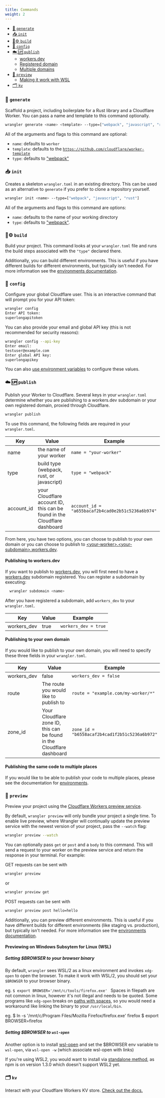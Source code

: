 ```yaml
---
title: Commands
weight: 2
---
```


- [👯 `generate`](#generate)
- [📥 `init`](#init)
- [🦀⚙️ `build`](#build)
- [🔧 `config`](#config)
- [☁️ 🆙 `publish`](#publish)
  * [workers.dev](#publishing-to-workersdev)
  * [Registered domain](#publishing-to-your-own-domain)
  * [Multiple domains](#publishing-the-same-code-to-multiple-places)
- [🔬 `preview`](#preview)
  * [Making it work with WSL](#making-preview-work-with-wsl2)
- [🗂️ `kv`](#kv)


### 👯 `generate`

  Scaffold a project, including boilerplate for a Rust library and a Cloudflare Worker.
  You can pass a name and template to this command optionally.

  ```bash
  wrangler generate <name> <template> --type=["webpack", "javascript", "rust"]
  ```

  All of the arguments and flags to this command are optional:

  - `name`: defaults to `worker`
  - `template`: defaults to the [`https://github.com/cloudflare/worker-template`](https://github.com/cloudflare/worker-template)
  - `type`: defaults to ["webpack"](/tooling/wrangler/webpack)

### 📥 `init`

  Creates a skeleton `wrangler.toml` in an existing directory. This can be used as an alternative to `generate` if you prefer to clone a repository yourself.

  ```bash
  wrangler init <name> --type=["webpack", "javascript", "rust"]
  ```

  All of the arguments and flags to this command are options:

  - `name`: defaults to the name of your working directory
  - `type`: defaults to ["webpack"](/tooling/wrangler/webpack).

### 🦀⚙️ `build`

  Build your project. This command looks at your `wrangler.toml` file and runs the build steps associated
  with the `"type"` declared there.

  Additionally, you can build different environments. This is useful if you have different builds for different environments, but typically isn't needed. For more information see the [environments documentation](/tooling/wrangler/configuration/environments).

### 🔧 `config`

  Configure your global Cloudflare user. This is an interactive command that will prompt you for your API token:

  ```bash
  wrangler config
  Enter API token:
  superlongapitoken
  ```

  You can also provide your email and global API key (this is not recommended for security reasons):
  ```bash
  wrangler config --api-key
  Enter email:
  testuser@example.com
  Enter global API key:
  superlongapikey
  ```

  You can also [use environment variables](/tooling/wrangler/configuration/) to configure these values.

### ☁️ 🆙 `publish`

  Publish your Worker to Cloudflare. Several keys in your `wrangler.toml` determine whether you are publishing to a workers.dev subdomain or your own registered domain, proxied through Cloudflare.

  ```bash
  wrangler publish
  ```

  To use this command, the following fields are required in your `wrangler.toml`.

| Key        | Value                                                        | Example                                           |
| ---------- | ------------------------------------------------------------ | ------------------------------------------------- |
| name       | the name of your worker                                      | `name = "your-worker"`                            |
| type       | build type (webpack, rust, or javascript)                    | `type = "webpack"`                                |
| account_id | your Cloudflare account ID, this can be found in the Cloudflare dashboard | `account_id = "a655bacaf2b4cad0e2b51c5236a6b974"` |

  From here, you have two options, you can choose to publish to your own domain or you can choose to publish to [\<your-worker\>.\<your-subdomain\>.workers.dev](https://workers.dev).

#### Publishing to workers.dev

  If you want to publish to [workers.dev](https://workers.dev), you will first need to have a [workers.dev](https://workers.dev) subdomain registered. You can register a subdomain by executing:

```bash
  wrangler subdomain <name>
```

  After you have registered a subdomain, add `workers_dev` to your `wrangler.toml`.

| Key         | Value | Example              |
| ----------- | ----- | -------------------- |
| workers_dev | true  | `workers_dev = true` |

#### Publishing to your own domain

If you would like to publish to your own domain, you will need to specify these three fields in your `wrangler.toml`.

| Key         | Value                                                        | Example                                        |
| ----------- | ------------------------------------------------------------ | ---------------------------------------------- |
| workers_dev | false                                                        | `workers_dev = false`                          |
| route       | The route you would like to publish to                       | `route = "example.com/my-worker/*"`            |
| zone_id     | Your Cloudflare zone ID, this can be found in the Cloudflare dashboard | `zone_id = "b6558acaf2b4cad1f2b51c5236a6b972"` |

#### Publishing the same code to multiple places

If you would like to be able to publish your code to multiple places, please see the documentation for [environments](/tooling/wrangler/configuration/environments).

### 🔬 `preview`

  Preview your project using the [Cloudflare Workers preview service](https://cloudflareworkers.com/).

  By default, `wrangler preview` will only bundle your project a single time. To enable live preview,
  where Wrangler will continually update the preview service with the newest version of your project,
  pass the `--watch` flag:

  ```bash
  wrangler preview --watch
  ```

  You can optionally pass `get` or `post` and a `body` to this command. This will send a request to your
  worker on the preview service and return the response in your terminal. For example:

  GET requests can be sent with

  ```bash
  wrangler preview
  ```

  or

  ```bash
  wrangler preview get
  ```

  POST requests can be sent with

  ```bash
  wrangler preview post hello=hello
  ```

  Additionally, you can preview different environments. This is useful if you have different builds for different environments (like staging vs. production), but typically isn't needed. For more information see the [environments documentation](/tooling/wrangler/configuration/environments).

#### Previewing on Windows Subsytem for Linux (WSL)

##### Setting $BROWSER to your browser binary
  By default, `wrangler` sees WSL/2 as a linux environment and invokes `xdg-open` to open the browser. To make it work with WSL/2, you should set your `$BROWSER` to your browser binary.

  eg. `$ export BROWSER='/mnt/c/tools/firefox.exe'
  `
  Spaces in filepath are not common in linux, however it's not illegal and needs to be quoted. Some programs like `xdg-open` breaks on [paths with spaces](https://github.com/microsoft/WSL/issues/3632#issuecomment-432821522), so you would need a workaround like linking the binary to your `/usr/local/bin`.

  eg. $ ln -s '/mnt/c/Program Files/Mozilla Firefox/firefox.exe' firefox
      $ export BROWSER=firefox

##### Setting $BROWSER to `wsl-open`
  Another option is to install [wsl-open](https://github.com/4U6U57/wsl-open#standalone) and set the $BROWSER env variable to `wsl-open`, via `wsl-open -w` (which associate wsl-open with links)

  If you're using WSL2, you would want to install via [standalone method](https://github.com/4U6U57/wsl-open#standalone), as npm is on version 1.3.0 which doesn't support WSL2 yet.

### 🗂️ `kv`

  Interact with your Cloudflare Workers KV store. [Check out the docs.](/tooling/wrangler/kv_commands)

